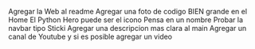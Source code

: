 Agregar la Web al readme
Agregar una foto de codigo BIEN grande en el Home
El Python Hero puede ser el icono 
Pensa en un nombre 
Probar la navbar tipo Sticki
Agregar una descripcion mas clara al main
Agregar un canal de Youtube y si es posible agregar un video
